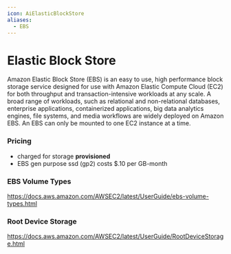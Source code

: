 ```yaml
---
icon: AiElasticBlockStore
aliases:
  - EBS
---
```

# Elastic Block Store
Amazon Elastic Block Store (EBS) is an easy to use, high performance block storage service designed for use with Amazon Elastic Compute Cloud (EC2) for both throughput and transaction-intensive workloads at any scale. A broad range of workloads, such as relational and non-relational databases, enterprise applications, containerized applications, big data analytics engines, file systems, and media workflows are widely deployed on Amazon EBS. An EBS can only be mounted to one EC2 instance at a time.

### Pricing
- charged for storage **provisioned** 
- EBS gen purpose ssd (gp2) costs $.10 per GB-month

### EBS Volume Types
https://docs.aws.amazon.com/AWSEC2/latest/UserGuide/ebs-volume-types.html

### Root Device Storage
https://docs.aws.amazon.com/AWSEC2/latest/UserGuide/RootDeviceStorage.html
